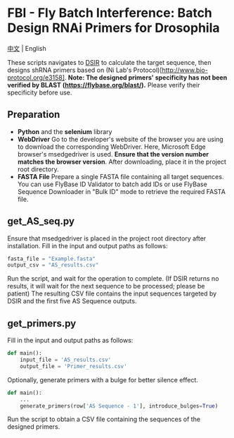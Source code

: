 # FBI - Fly Batch Interference: Batch Design RNAi Primers for Drosophila

[中文](/README.md) | English

These scripts navigates to [DSIR](http://biodev.cea.fr/DSIR/DSIR.html) to calculate the target sequence, then designs shRNA primers based on (Ni Lab's Protocol)[http://www.bio-protocol.org/e3158]. **Note: The designed primers' specificity has not been verified by BLAST (https://flybase.org/blast/).** Please verify their specificity before use.

## Preparation
- **Python** and the **selenium** library
- **WebDriver**
    Go to the developer's website of the browser you are using to download the corresponding WebDriver. Here, Microsoft Edge browser's msedgedriver is used. **Ensure that the version number matches the browser version**. After downloading, place it in the project root directory.
- **FASTA File**
    Prepare a single FASTA file containing all target sequences. You can use FlyBase  ID Validator to batch add IDs or use FlyBase  Sequence Downloader in "Bulk ID" mode to retrieve the required FASTA file.

## get_AS_seq.py
Ensure that msedgedriver is placed in the project root directory after installation. Fill in the input and output paths as follows:
```python
fasta_file = "Example.fasta"
output_csv = "AS_results.csv"
```
Run the script, and wait for the operation to complete. (If DSIR returns no results, it will wait for the next sequence to be processed; please be patient)
The resulting CSV file contains the input sequences targeted by DSIR and the first five AS Sequence outputs.

## get_primers.py
Fill in the input and output paths as follows:
```python
def main():
    input_file = 'AS_results.csv'
    output_file = 'Primer_results.csv'
```
Optionally, generate primers with a bulge for better silence effect.
```python
def main():
    ...
    generate_primers(row['AS Sequence - 1'], introduce_bulges=True)
```
Run the script to obtain a CSV file containing the sequences of the designed primers.